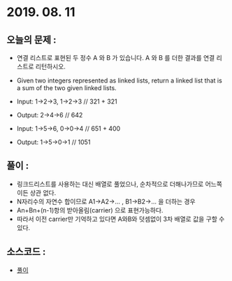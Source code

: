 # 2019. 08. 11

## 오늘의 문제 : 

- 연결 리스트로 표현된 두 정수 A 와 B 가 있습니다. A 와 B 를 더한 결과를 연결 리스트로 리턴하시오.
- Given two integers represented as linked lists, return a linked list that is a sum of the two given linked lists.

- Input: 1->2->3, 1->2->3 // 321 + 321
- Output: 2->4->6 // 642

- Input: 1->5->6, 0->0->4 // 651 + 400
- Output: 1->5->0->1 // 1051

## 풀이 : 

- 링크드리스트를 사용하는 대신 배열로 풀었으나, 순차적으로 더해나가므로 어느쪽이든 상관 없다.
- N자리수의 자연수 합이므로 A1->A2->... , B1->B2->... 을 더하는 경우
- An+Bn+(n-1)항의 받아올림(carrier) 으로 표현가능하다.
- 따라서 이전 carrier만 기억하고 있다면 A와B와 덧셈없이 3차 배열로 값을 구할 수 있다.

## 소스코드 : 

- [ 풀이](../../src/main/java/dev/haenara/mailprogramming/solution/y2019/dec/Solution191229.kt)